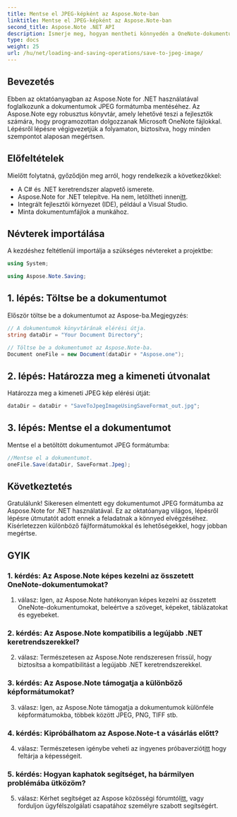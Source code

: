 ```yaml
---
title: Mentse el JPEG-képként az Aspose.Note-ban
linktitle: Mentse el JPEG-képként az Aspose.Note-ban
second_title: Aspose.Note .NET API
description: Ismerje meg, hogyan mentheti könnyedén a OneNote-dokumentumokat JPEG-képekké az Aspose.Note for .NET segítségével. Lépésről lépésre útmutató mellékelve.
type: docs
weight: 25
url: /hu/net/loading-and-saving-operations/save-to-jpeg-image/
---
```

## Bevezetés

Ebben az oktatóanyagban az Aspose.Note for .NET használatával foglalkozunk a dokumentumok JPEG formátumba mentéséhez. Az Aspose.Note egy robusztus könyvtár, amely lehetővé teszi a fejlesztők számára, hogy programozottan dolgozzanak Microsoft OneNote fájlokkal. Lépésről lépésre végigvezetjük a folyamaton, biztosítva, hogy minden szempontot alaposan megértsen.

## Előfeltételek

Mielőtt folytatná, győződjön meg arról, hogy rendelkezik a következőkkel:
- A C# és .NET keretrendszer alapvető ismerete.
-  Aspose.Note for .NET telepítve. Ha nem, letöltheti innen[itt](https://releases.aspose.com/note/net/).
- Integrált fejlesztői környezet (IDE), például a Visual Studio.
- Minta dokumentumfájlok a munkához.

## Névterek importálása

A kezdéshez feltétlenül importálja a szükséges névtereket a projektbe:

```csharp
using System;

using Aspose.Note.Saving;
```

## 1. lépés: Töltse be a dokumentumot

Először töltse be a dokumentumot az Aspose-ba.Megjegyzés:

```csharp
// A dokumentumok könyvtárának elérési útja.
string dataDir = "Your Document Directory";

// Töltse be a dokumentumot az Aspose.Note-ba.
Document oneFile = new Document(dataDir + "Aspose.one");
```

## 2. lépés: Határozza meg a kimeneti útvonalat

Határozza meg a kimeneti JPEG kép elérési útját:

```csharp
dataDir = dataDir + "SaveToJpegImageUsingSaveFormat_out.jpg";
```

## 3. lépés: Mentse el a dokumentumot

Mentse el a betöltött dokumentumot JPEG formátumba:

```csharp
//Mentse el a dokumentumot.
oneFile.Save(dataDir, SaveFormat.Jpeg);
```

## Következtetés

Gratulálunk! Sikeresen elmentett egy dokumentumot JPEG formátumba az Aspose.Note for .NET használatával. Ez az oktatóanyag világos, lépésről lépésre útmutatót adott ennek a feladatnak a könnyed elvégzéséhez. Kísérletezzen különböző fájlformátumokkal és lehetőségekkel, hogy jobban megértse.

## GYIK

### 1. kérdés: Az Aspose.Note képes kezelni az összetett OneNote-dokumentumokat?

1. válasz: Igen, az Aspose.Note hatékonyan képes kezelni az összetett OneNote-dokumentumokat, beleértve a szöveget, képeket, táblázatokat és egyebeket.

### 2. kérdés: Az Aspose.Note kompatibilis a legújabb .NET keretrendszerekkel?

2. válasz: Természetesen az Aspose.Note rendszeresen frissül, hogy biztosítsa a kompatibilitást a legújabb .NET keretrendszerekkel.

### 3. kérdés: Az Aspose.Note támogatja a különböző képformátumokat?

3. válasz: Igen, az Aspose.Note támogatja a dokumentumok különféle képformátumokba, többek között JPEG, PNG, TIFF stb.

### 4. kérdés: Kipróbálhatom az Aspose.Note-t a vásárlás előtt?

 4. válasz: Természetesen igénybe veheti az ingyenes próbaverziót[itt](https://releases.aspose.com/) hogy feltárja a képességeit.

### 5. kérdés: Hogyan kaphatok segítséget, ha bármilyen problémába ütközöm?

5. válasz: Kérhet segítséget az Aspose közösségi fórumtól[itt](https://forum.aspose.com/c/note/28), vagy forduljon ügyfélszolgálati csapatához személyre szabott segítségért.